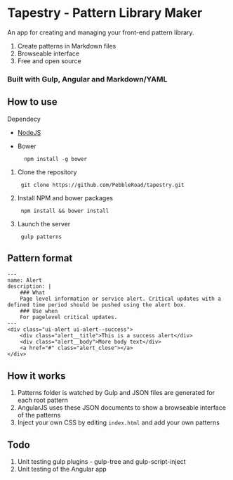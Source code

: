 # Tapestry - Pattern Library Maker

An app for creating and managing your front-end pattern library.

1. Create patterns in Markdown files
2. Browseable interface
3. Free and open source

### Built with Gulp, Angular and Markdown/YAML

## How to use

Dependecy

* [NodeJS](http://nodejs.org/)
* Bower
        
        npm install -g bower

1. Clone the repository

        git clone https://github.com/PebbleRoad/tapestry.git

2. Install NPM and bower packages
    
        npm install && bower install

3. Launch the server

        gulp patterns


## Pattern format

    ---
    name: Alert
    description: |
        ### What
        Page­ level information or service alert. Critical updates with a defined time period should be pushed using the alert box.
        ### Use when
        For page­level critical updates.
    ---
    <div class="ui-alert ui-alert--success">
        <div class="alert__title">This is a success alert</div>
        <div class="alert__body">More body text</div>
        <a href="#" class="alert_close"></a>
    </div>

## How it works

1. Patterns folder is watched by Gulp and JSON files are generated for each root pattern
2. AngularJS uses these JSON documents to show a browseable interface of the patterns
3. Inject your own CSS by editing `index.html` and add your own patterns

## Todo

1. Unit testing gulp plugins - gulp-tree and gulp-script-inject
2. Unit testing of the Angular app
